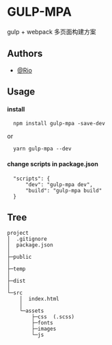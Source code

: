 
# GULP-MPA

gulp + webpack 多页面构建方案


## Authors

- [@Rio](https://www.github.com/darknessYue)


## Usage

#### install

```
  npm install gulp-mpa -save-dev
```
or
```
  yarn gulp-mpa --dev
```
#### change scripts in package.json

```
  "scripts": {
      "dev": "gulp-mpa dev",
      "build": "gulp-mpa build"
  }
```


## Tree
```
project
│  .gitignore
│  package.json
│       
├─public
│       
├─temp
│   
├─dist  
│              
└─src
    │  index.html
    │  
    └─assets
        ├─css  (.scss)
        ├─fonts
        ├─images
        └─js
```
